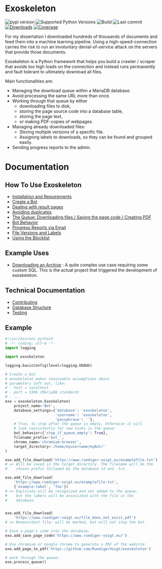 # Exoskeleton

![pypi version](https://img.shields.io/pypi/v/exoskeleton)
![Supported Python Versions](https://img.shields.io/pypi/pyversions/exoskeleton)
![Build](https://github.com/RuedigerVoigt/exoskeleton/workflows/Build/badge.svg)
![Last commit](https://img.shields.io/github/last-commit/RuedigerVoigt/exoskeleton)
[![Downloads](https://pepy.tech/badge/exoskeleton)](https://pepy.tech/project/exoskeleton)
[![Coverage](https://img.shields.io/badge/coverage-77%25-yellow)](https://www.ruediger-voigt.eu/coverage/exoskeleton/index.html)

For my dissertation I downloaded hundreds of thousands of documents and feed them into a machine learning pipeline. Using a high-speed-connection carries the risk to run an involuntary denial-of-service attack on the servers that provide those documents.

Exoskeleton is a Python framework that helps you build a crawler / scraper that avoids too high loads on the connection and instead runs permanently and fault tolerant to ultimately download all files.

Main functionalities are:
* Managing the download queue within a MariaDB database.
* Avoid processing the same URL more than once.
* Working through that queue by either
    * downloading files to disk,
    * storing the page source code into a database table,
    * storing the page text,
    * or making PDF-copies of webpages.
* Managing already downloaded files:
    * Storing multiple versions of a specific file.
    * Assigning labels to downloads, so they can be found and grouped easily.
* Sending progress reports to the admin.


# Documentation

## How To Use Exoskeleton

* [Installation and Requirements](https://github.com/RuedigerVoigt/exoskeleton/tree/master/documentation/installation.md)
* [Create a Bot](https://github.com/RuedigerVoigt/exoskeleton/tree/master/documentation/create-a-bot.md)
* [Dealing with result pages](https://github.com/RuedigerVoigt/exoskeleton/tree/master/documentation/parse-search-results.md)
* [Avoiding duplicates](https://github.com/RuedigerVoigt/exoskeleton/tree/master/documentation/avoiding-duplicates.md)
* [The Queue: Downloading files / Saving the page code / Creating PDF](https://github.com/RuedigerVoigt/exoskeleton/tree/master/documentation/handling-pages.md)
* [Bot Behavior](https://github.com/RuedigerVoigt/exoskeleton/tree/master/documentation/behavior-settings.md)
* [Progress Reports via Email](https://github.com/RuedigerVoigt/exoskeleton/tree/master/documentation/progress-reports-via-email.md)
* [File Versions and Labels](https://github.com/RuedigerVoigt/exoskeleton/tree/master/documentation/versions-and-labels.md)
* [Using the Blocklist](https://github.com/RuedigerVoigt/exoskeleton/tree/master/documentation/blocklist.md)

## Example Uses

* [Downloading an Archive](https://www.ruediger-voigt.eu/exoskeleton-download-an-archive.html) : A quite complex use case requiring some custom SQL. This is the actual project that triggered the development of exoskeleton.

## Technical Documentation

* [Contributing](https://github.com/RuedigerVoigt/exoskeleton/tree/master/contributing.md)
* [Database Structure](https://github.com/RuedigerVoigt/exoskeleton/tree/master/documentation/database-schema.md)
* [Testing](https://github.com/RuedigerVoigt/exoskeleton/tree/master/documentation/testing-exoskeleton.md)



## Example

```python
#!/usr/bin/env python3
# -*- coding: utf-8 -*-
import logging

import exoskeleton

logging.basicConfig(level=logging.DEBUG)

# Create a bot
# exoskeleton makes reasonable assumptions about
# parameters left out, like:
# - host = localhost
# - port = 3306 (MariaDB standard)
# - ...
exo = exoskeleton.Exoskeleton(
    project_name='Bot',
    database_settings={'database': 'exoskeleton',
                       'username': 'exoskeleton',
                       'passphrase': ''},
    # True, to stop after the queue is empty, Otherwise it will
    # look consistently for new tasks in the queue:
    bot_behavior={'stop_if_queue_empty': True},
    filename_prefix='bot_',
    chrome_name='chromium-browser',
    target_directory='/home/myusername/myBot/'
)

exo.add_file_download('https://www.ruediger-voigt.eu/examplefile.txt')
# => Will be saved in the target directory. The filename will be the
#    chosen prefix followed by the database id and .txt.

exo.add_file_download(
    'https://www.ruediger-voigt.eu/examplefile.txt',
    {'example-label', 'foo'})
# => Duplicate will be recognized and not added to the queue,
#    but the labels will be associated with the file in the
#    database.


exo.add_file_download(
    'https://www.ruediger-voigt.eu/file_does_not_exist.pdf')
# => Nonexistent file: will be marked, but will not stop the bot.

# Save a page's code into the database:
exo.add_save_page_code('https://www.ruediger-voigt.eu/')

# Use chromium or Google chrome to generate a PDF of the website:
exo.add_page_to_pdf('https://github.com/RuedigerVoigt/exoskeleton')

# work through the queue:
exo.process_queue()
```

